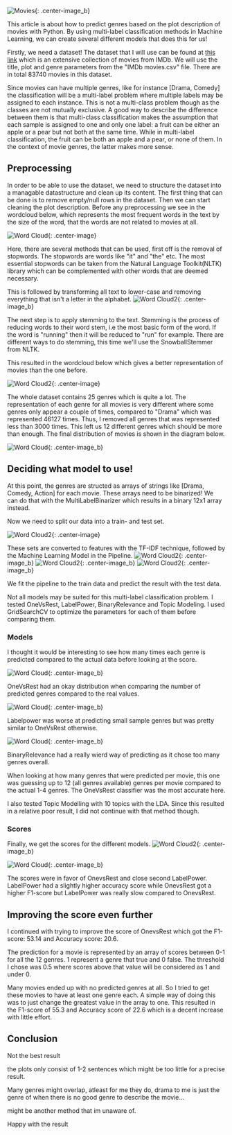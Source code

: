 ![Movies](/images/movies.jpg){: .center-image_b}


This article is about how to predict genres based on the plot description of movies with Python. By using multi-label classification methods in Machine Learning, we can create several different models that does this for us!

Firstly, we need a dataset! The dataset that I will use can be found at [this link](https://www.kaggle.com/stefanoleone992/imdb-extensive-dataset) which is an extensive collection of movies from IMDb. We will use the title, plot and genre parameters from the "IMDb movies.csv" file. There are in total 83740 movies in this dataset.

Since movies can have multiple genres, like for instance [Drama, Comedy] the classification will be a multi-label problem where multiple labels may be assigned to each instance. This is not a multi-class problem though as the classes are not mutually exclusive. A good way to describe the difference between them is that multi-class classification makes the assumption that each sample is assigned to one and only one label: a fruit can be either an apple or a pear but not both at the same time. While in multi-label classification, the fruit can be both an apple and a pear, or none of them. In the context of movie genres, the latter makes more sense.

## Preprocessing

In order to be able to use the dataset, we need to structure the dataset into a managable datastructure and clean up its content. The first thing that can be done is to remove empty/null rows in the dataset. Then we can start cleaning the plot description. Before any preprocessing we see in the wordcloud below, which represents the most frequent words in the text by the size of the word, that the words are not related to movies at all. 

![Word Cloud](/images/wordcloud_without_pre.png){: .center-image}

Here, there are several methods that can be used, first off is the removal of stopwords. The stopwords are words like "it" and "the" etc. The most essential stopwords can be taken from the Natural Language Toolkit(NLTK) library which can be complemented with other words that are deemed necessary. 

This is followed by transforming all text to lower-case and removing everything that isn't a letter in the alphabet.
![Word Cloud2](/images/prepros.png){: .center-image_b}

The next step is to apply stemming to the text. Stemming is the process of reducing words to their word stem, i.e the most basic form of the word. If the word is "running" then it will be reduced to "run" for example. There are different ways to do stemming, this time we'll use the SnowballStemmer from NLTK.

This resulted in the wordcloud below which gives a better representation of movies than the one before. 

![Word Cloud2](/images/wordcloud2.png){: .center-image}


The whole dataset contains 25 genres which is quite a lot. The representation of each genre for all movies is very different where some genres only appear a couple of times, compared to "Drama" which was represented 46127 times. Thus, I removed all genres that was represented less than 3000 times. This left us 12 different genres which should be more than enough. The final distribution of movies is shown in the diagram below.

![Word Cloud](/images/genres_graph.png){: .center-image_b}

## Deciding what model to use!
At this point, the genres are structed as arrays of strings like [Drama, Comedy, Action] for each movie. These arrays need to be binarized! We can do that with the MultiLabelBinarizer which results in a binary 12x1 array instead.

Now we need to split our data into a train- and test set.

![Word Cloud2](/images/test_train.png){: .center-image}


These sets are converted to features with the TF-IDF technique, followed by the Machine Learning Model in the Pipeline.
![Word Cloud2](/images/PipelineOnevsRest.png){: .center-image_b}
![Word Cloud2](/images/PipelineLabelPower.png){: .center-image_b}
![Word Cloud2](/images/PipelineBinRel.png){: .center-image_b}

We fit the pipeline to the train data and predict the result with the test data.

Not all models may be suited for this multi-label classification problem. I tested OneVsRest, LabelPower, BinaryRelevance and Topic Modeling. I used GridSearchCV to optimize the parameters for each of them before comparing them.

### Models
I thought it would be interesting to see how many times each genre is predicted compared to the actual data before looking at the score.

![Word Cloud](/images/logisticreg.png){: .center-image_b}

OneVsRest had an okay distribution when comparing the number of predicted genres compared to the real values.

![Word Cloud](/images/LabelPower.png){: .center-image_b}

Labelpower was worse at predicting small sample genres but was pretty similar to OneVsRest otherwise.

![Word Cloud](/images/BinaryRel.png){: .center-image_b}

BinaryRelevance had a really wierd way of predicting as it chose too many genres overall.

When looking at how many genres that were predicted per movie, this one was guessing up to 12 (all genres available) genres per movie compared to the actual 1-4 genres. The OneVsRest classifier was the most accurate here.

I also tested Topic Modelling with 10 topics with the LDA. Since this resulted in a relative poor result, I did not continue with that method though.

### Scores
Finally, we get the scores for the different models.
![Word Cloud2](/images/scoreprint.png){: .center-image_b}

![Word Cloud](/images/scores3.png){: .center-image_b} 


The scores were in favor of OnevsRest and close second LabelPower. LabelPower had a slightly higher accuracy score while OnevsRest got a higher F1-score but LabelPower was really slow compared to OnevsRest.


## Improving the score even further
I continued with trying to improve the score of OnevsRest which got the F1-score: 53.14 and Accuracy score: 20.6. 

The prediction for a movie is represented by an array of scores between 0-1 for all the 12 genres. 1 represent a genre that true and 0 false. The threshold I chose was 0.5 where scores above that value will be considered as 1 and under 0. 

Many movies ended up with no predicted genres at all. So I tried to get these movies to have at least one genre each. A simple way of doing this was to just change the greatest value in the array to one. This resulted in the F1-score of 55.3 and Accuracy score of 22.6 which is a decent increase with little effort.

## Conclusion

Not the best result

the plots only consist of 1-2 sentences which might be too little for a precise result.

Many genres might overlap, atleast for me they do, drama to me is just the genre of when there is no good genre to describe the movie...

might be another method that im unaware of.

Happy with the result
